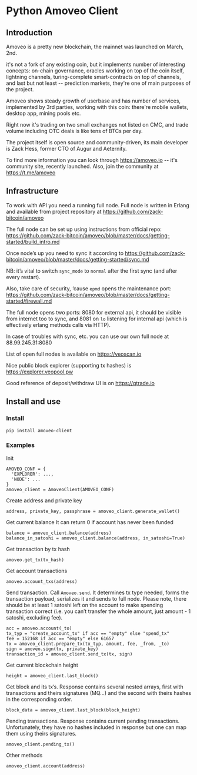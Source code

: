 # Python Amoveo Client

## Introduction

Amoveo is a pretty new blockchain, the mainnet was launched on March, 2nd.

it's not a fork of any existing coin, but it implements number of interesting concepts: on-chain governance, oracles working on top of the coin itself, lightning channels, turing-complete smart-contracts on top of channels, and last but not least -- prediction markets, they're one of main purposes of the project.

Amoveo shows steady growth of userbase and has number of services, implemented by 3rd parties, working with this coin: there're mobile wallets, desktop app, mining pools etc.

Right now it's trading on two small exchanges not listed on CMC, and trade volume including OTC deals is like tens of BTCs per day.

The project itself is open source and community-driven, its main developer is Zack Hess, former CTO of Augur and Aeternity.

To find more information you can look through https://amoveo.io -- it's community site, recently launched. Also, join the community at https://t.me/amoveo


## Infrastructure
To work with API you need a running full node. Full node is written in Erlang and available from project repository at https://github.com/zack-bitcoin/amoveo

The full node can be set up using instructions from official repo: https://github.com/zack-bitcoin/amoveo/blob/master/docs/getting-started/build_intro.md

Once node’s up you need to sync it according to https://github.com/zack-bitcoin/amoveo/blob/master/docs/getting-started/sync.md

NB: it’s vital to switch `sync_mode` to `normal` after the first sync (and after every restart).

Also, take care of security, ‘cause `epmd` opens the maintenance port: https://github.com/zack-bitcoin/amoveo/blob/master/docs/getting-started/firewall.md

The full node opens two ports: 8080 for external api, it should be visible from internet too to sync, and 8081 on `lo` listening for internal api (which is effectively erlang methods calls via HTTP).

In case of troubles with sync, etc. you can use our own full node at 88.99.245.31:8080

List of open full nodes is available on https://veoscan.io

Nice public block explorer (supporting tx hashes) is https://explorer.veopool.pw

Good reference of deposit/withdraw UI is on https://qtrade.io


## Install and use

### Install
```
pip install amoveo-client
```
### Examples

Init
```
AMOVEO_CONF = {
  'EXPLORER': ...,
  'NODE': ...
}
amoveo_client = AmoveoClient(AMOVEO_CONF)
```

Create address and private key
```
address, private_key, passphrase = amoveo_client.generate_wallet()
```

Get current balance
It can return 0 if account has never been funded
```
balance = amoveo_client.balance(address)
balance_in_satoshi = amoveo_client.balance(address, in_satoshi=True)
```

Get transaction by tx hash
```
amoveo.get_tx(tx_hash)
```

Get account transactions
```
amoveo.account_txs(address)
```

Send transaction. Call `Amoveo.send`. It determines tx type needed, forms the transaction payload, serializes it and sends to full node.
Please note, there should be at least 1 satoshi left on the account to make spending transaction correct (i.e. you can’t transfer the whole amount, just amount - 1 satoshi, excluding fee).
```
acc = amoveo.account(_to)
tx_typ = "create_account_tx" if acc == "empty" else "spend_tx"
fee = 152168 if acc == "empty" else 61657
tx = amoveo_client.prepare_tx(tx_typ, amount, fee, _from, _to)
sign = amoveo.sign(tx, private_key)
transaction_id = amoveo_client.send_tx(tx, sign)
```

Get current blockchain height
```
height = amoveo_client.last_block()
```

Get block and its tx’s. Response contains several nested arrays, first with transactions and theirs signatures (MQ…) and the second with theirs hashes in the corresponding order.
```
block_data = amoveo_client.last_block(block_height)
```

Pending transactions. Response contains current pending transactions. Unfortunately, they have no hashes included in response but one can map them using theirs signatures.
```
amoveo_client.pending_tx()
```

Other methods
```
amoveo_client.account(address)
```


